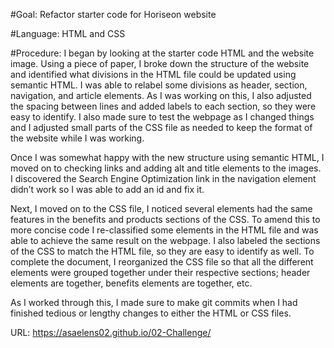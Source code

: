 #Goal: Refactor starter code for Horiseon website

#Language: HTML and CSS

#Procedure: 
I began by looking at the starter code HTML and the website image. Using a piece of paper, I broke down the structure of the website and identified what divisions in the HTML file could be updated using semantic HTML. I was able to relabel some divisions as header, section, navigation, and article elements. As I was working on this, I also adjusted the spacing between lines and added labels to each section, so they were easy to identify. I also made sure to test the webpage as I changed things and I adjusted small parts of the CSS file as needed to keep the format of the website while I was working. 

Once I was somewhat happy with the new structure using semantic HTML, I moved on to checking links and adding alt and title elements to the images. I discovered the Search Engine Optimization link in the navigation element didn’t work so I was able to add an id and fix it. 

Next, I moved on to the CSS file, I noticed several elements had the same features in the benefits and products sections of the CSS. To amend this to more concise code I re-classified some elements in the HTML file and was able to achieve the same result on the webpage. I also labeled the sections of the CSS to match the HTML file, so they are easy to identify as well. To complete the document, I reorganized the CSS file so that all the different elements were grouped together under their respective sections; header elements are together, benefits elements are together, etc. 

As I worked through this, I made sure to make git commits when I had finished tedious or lengthy changes to either the HTML or CSS files. 

URL: https://asaelens02.github.io/02-Challenge/
